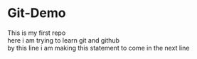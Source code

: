 # Git-Demo
This is my first repo 
<br>
here i am trying to learn git and github
<br>
by this line i am making this statement to come in the next line